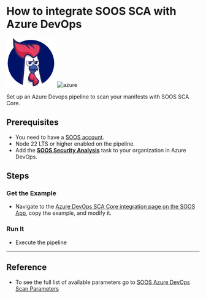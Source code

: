 # How to integrate SOOS SCA with Azure DevOps
<div>
<img src="../assets/img/SOOS-Icon.png" alt="SOOS" width="128" height="128">
<img src="../assets/img/azure.png" alt="azure" width="128" height="128">
</div>

Set up an Azure Devops pipeline to scan your manifests with SOOS SCA Core.

## Prerequisites
- You need to have a [SOOS account](https://app.soos.io/register).
- Node 22 LTS or higher enabled on the pipeline.
- Add the [**SOOS Security Analysis**](https://marketplace.visualstudio.com/items?itemName=SOOS.SOOS-Security-Analysis) task to your organization in Azure DevOps.

## Steps

### **Get the Example**

* Navigate to the [Azure DevOps SCA Core integration page on the SOOS App](https://app.soos.io/integrate/sca?id=azure-devops), copy the example, and modify it.

### **Run It**

* Execute the pipeline

---

## Reference
* To see the full list of available parameters go to [SOOS Azure DevOps Scan Parameters](https://github.com/soos-io/soos-azure-devops-task#)

